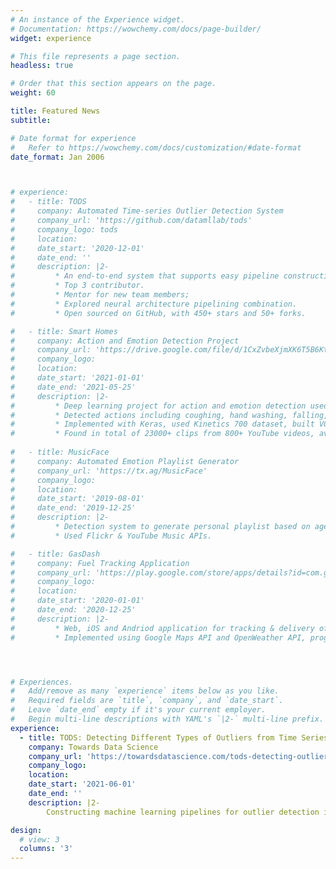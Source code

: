 ```yaml
---
# An instance of the Experience widget.
# Documentation: https://wowchemy.com/docs/page-builder/
widget: experience

# This file represents a page section.
headless: true

# Order that this section appears on the page.
weight: 60

title: Featured News
subtitle:

# Date format for experience
#   Refer to https://wowchemy.com/docs/customization/#date-format
date_format: Jan 2006



# experience:
#   - title: TODS
#     company: Automated Time-series Outlier Detection System
#     company_url: 'https://github.com/datamllab/tods'
#     company_logo: tods
#     location: 
#     date_start: '2020-12-01'
#     date_end: ''
#     description: |2-
#         * An end-to-end system that supports easy pipeline construction with more than 70 primitives for automated machine learning.
#         * Top 3 contributor.
#         * Mentor for new team members;
#         * Explored neural architecture pipelining combination.
#         * Open sourced on GitHub, with 450+ stars and 50+ forks.

#   - title: Smart Homes
#     company: Action and Emotion Detection Project
#     company_url: 'https://drive.google.com/file/d/1CxZvbeXjmXK6T5B6KtJIW1Q4N7O42Y85/view?usp=sharing'
#     company_logo: 
#     location: 
#     date_start: '2021-01-01'
#     date_end: '2021-05-25'
#     description: |2-
#         * Deep learning project for action and emotion detection used in ”Smart Homes”.
#         * Detected actions including coughing, hand washing, falling, cleaning windows, cleaning bathroom and washing feet.
#         * Implemented with Keras, used Kinetics 700 dataset, built VGG16 and Xception CNNs for base model.
#         * Found in total of 23000+ clips from 800+ YouTube videos, average accuracy 91.2%, ranked top three overall in the project competition.
        
#   - title: MusicFace
#     company: Automated Emotion Playlist Generator
#     company_url: 'https://tx.ag/MusicFace'
#     company_logo: 
#     location: 
#     date_start: '2019-08-01'
#     date_end: '2019-12-25'
#     description: |2-
#         * Detection system to generate personal playlist based on age and mood.
#         * Used Flickr & YouTube Music APIs.

#   - title: GasDash
#     company: Fuel Tracking Application
#     company_url: 'https://play.google.com/store/apps/details?id=com.geotracking.gasdash'
#     company_logo: 
#     location: 
#     date_start: '2020-01-01'
#     date_end: '2020-12-25'
#     description: |2-
#         * Web, iOS and Andriod application for tracking & delivery of fuel trucks, deployed on Google Play Store.
#         * Implemented using Google Maps API and OpenWeather API, programmed in Dart language.




# Experiences.
#   Add/remove as many `experience` items below as you like.
#   Required fields are `title`, `company`, and `date_start`.
#   Leave `date_end` empty if it's your current employer.
#   Begin multi-line descriptions with YAML's `|2-` multi-line prefix.
experience:
  - title: TODS: Detecting Different Types of Outliers from Time Series Data
    company: Towards Data Science
    company_url: 'https://towardsdatascience.com/tods-detecting-outliers-from-time-series-data-2d4bd2e91381'
    company_logo: 
    location: 
    date_start: '2021-06-01'
    date_end: ''
    description: |2-
        Constructing machine learning pipelines for outlier detection in time series with automated machine learning.

design:
  # view: 3
  columns: '3'
---
```

